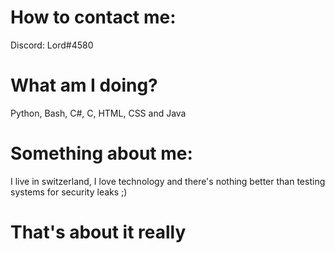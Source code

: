 # How to contact me:
  Discord: Lord#4580

# What am I doing?
  Python, Bash, C#, C, HTML, CSS and Java
  
# Something about me:
  I live in switzerland,
  I love technology and
  there's nothing better than testing systems for security leaks ;)

# That's about it really
